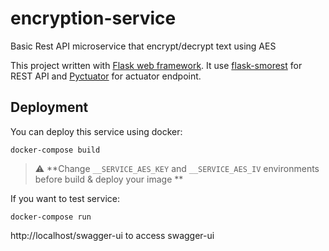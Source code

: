 
# encryption-service
Basic Rest API microservice that encrypt/decrypt text using AES

This project written with [Flask web framework](https://flask.palletsprojects.com/en/2.0.x/). It use [flask-smorest](https://flask-smorest.readthedocs.io/en/latest/index.html) for REST API and [Pyctuator](https://github.com/SolarEdgeTech/pyctuator) for actuator endpoint. 


## Deployment
You can deploy this service using docker:

```
docker-compose build
```

> :warning: **Change `__SERVICE_AES_KEY` and `__SERVICE_AES_IV` environments before build & deploy your image **
 

If you want to test service:

```
docker-compose run
```

http://localhost/swagger-ui to access swagger-ui
